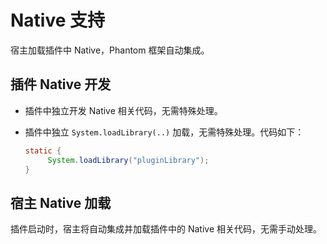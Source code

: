 # Native 支持

宿主加载插件中 Native，Phantom 框架自动集成。

## 插件 Native 开发

* 插件中独立开发 Native 相关代码，无需特殊处理。

* 插件中独立 `System.loadLibrary(..)` 加载，无需特殊处理。代码如下：

  ```java
  static {
       System.loadLibrary("pluginLibrary");
  }
  ```

## 宿主 Native 加载

 插件启动时，宿主将自动集成并加载插件中的 Native 相关代码，无需手动处理。